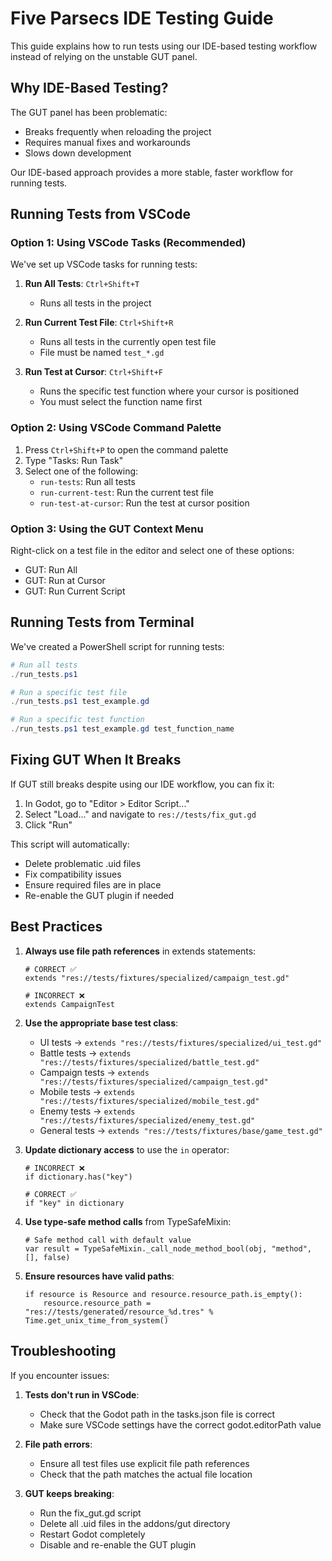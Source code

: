 # Five Parsecs IDE Testing Guide

This guide explains how to run tests using our IDE-based testing workflow instead of relying on the unstable GUT panel.

## Why IDE-Based Testing?

The GUT panel has been problematic:
- Breaks frequently when reloading the project
- Requires manual fixes and workarounds
- Slows down development

Our IDE-based approach provides a more stable, faster workflow for running tests.

## Running Tests from VSCode

### Option 1: Using VSCode Tasks (Recommended)

We've set up VSCode tasks for running tests:

1. **Run All Tests**: `Ctrl+Shift+T`
   - Runs all tests in the project

2. **Run Current Test File**: `Ctrl+Shift+R`
   - Runs all tests in the currently open test file
   - File must be named `test_*.gd`

3. **Run Test at Cursor**: `Ctrl+Shift+F`
   - Runs the specific test function where your cursor is positioned
   - You must select the function name first

### Option 2: Using VSCode Command Palette

1. Press `Ctrl+Shift+P` to open the command palette
2. Type "Tasks: Run Task"
3. Select one of the following:
   - `run-tests`: Run all tests
   - `run-current-test`: Run the current test file
   - `run-test-at-cursor`: Run the test at cursor position

### Option 3: Using the GUT Context Menu

Right-click on a test file in the editor and select one of these options:
- GUT: Run All
- GUT: Run at Cursor
- GUT: Run Current Script

## Running Tests from Terminal

We've created a PowerShell script for running tests:

```powershell
# Run all tests
./run_tests.ps1

# Run a specific test file
./run_tests.ps1 test_example.gd

# Run a specific test function
./run_tests.ps1 test_example.gd test_function_name
```

## Fixing GUT When It Breaks

If GUT still breaks despite using our IDE workflow, you can fix it:

1. In Godot, go to "Editor > Editor Script..."
2. Select "Load..." and navigate to `res://tests/fix_gut.gd`
3. Click "Run"

This script will automatically:
- Delete problematic .uid files
- Fix compatibility issues
- Ensure required files are in place
- Re-enable the GUT plugin if needed

## Best Practices

1. **Always use file path references** in extends statements:
   ```gdscript
   # CORRECT ✅
   extends "res://tests/fixtures/specialized/campaign_test.gd"
   
   # INCORRECT ❌
   extends CampaignTest
   ```

2. **Use the appropriate base test class**:
   - UI tests → `extends "res://tests/fixtures/specialized/ui_test.gd"`
   - Battle tests → `extends "res://tests/fixtures/specialized/battle_test.gd"`
   - Campaign tests → `extends "res://tests/fixtures/specialized/campaign_test.gd"`
   - Mobile tests → `extends "res://tests/fixtures/specialized/mobile_test.gd"`
   - Enemy tests → `extends "res://tests/fixtures/specialized/enemy_test.gd"`
   - General tests → `extends "res://tests/fixtures/base/game_test.gd"`

3. **Update dictionary access** to use the `in` operator:
   ```gdscript
   # INCORRECT ❌
   if dictionary.has("key")
   
   # CORRECT ✅
   if "key" in dictionary
   ```

4. **Use type-safe method calls** from TypeSafeMixin:
   ```gdscript
   # Safe method call with default value
   var result = TypeSafeMixin._call_node_method_bool(obj, "method", [], false)
   ```

5. **Ensure resources have valid paths**:
   ```gdscript
   if resource is Resource and resource.resource_path.is_empty():
       resource.resource_path = "res://tests/generated/resource_%d.tres" % Time.get_unix_time_from_system()
   ```

## Troubleshooting

If you encounter issues:

1. **Tests don't run in VSCode**:
   - Check that the Godot path in the tasks.json file is correct
   - Make sure VSCode settings have the correct godot.editorPath value

2. **File path errors**:
   - Ensure all test files use explicit file path references
   - Check that the path matches the actual file location

3. **GUT keeps breaking**:
   - Run the fix_gut.gd script
   - Delete all .uid files in the addons/gut directory
   - Restart Godot completely
   - Disable and re-enable the GUT plugin 